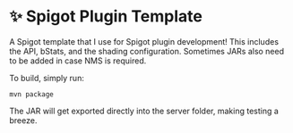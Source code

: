 # ✨ Spigot Plugin Template
A Spigot template that I use for Spigot plugin development! This includes the API, bStats, and the shading configuration. Sometimes JARs also need to be added in case NMS is required.

To build, simply run:
```
mvn package
```

The JAR will get exported directly into the server folder, making testing a breeze.